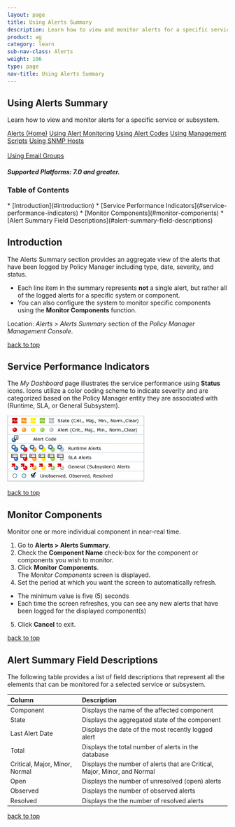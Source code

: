 ```yaml
---
layout: page
title: Using Alerts Summary
description: Learn how to view and monitor alerts for a specific service or subsystem. 
product: ag
category: learn
sub-nav-class: Alerts
weight: 106
type: page
nav-title: Using Alerts Summary
---
```


## Using Alerts Summary

Learn how to view and monitor alerts for a specific service or subsystem.

<a href="../alerts/alerts_toc.html" class="button secondary">Alerts (Home)</a> <a href="../alerts/using_alert_monitoring.html" class="button secondary">Using Alert Monitoring</a>  <a href="../alerts/using_alert_codes.html" class="button secondary">Using Alert Codes</a> <a href="../alerts/using_management_scripts.html" class="button secondary">Using Management Scripts</a> <a href="../alerts/using_snmp_hosts.html" class="button secondary">Using SNMP Hosts</a><br><br><a href="../alerts/using_email_groups.html" class="button secondary">Using Email Groups</a> 

<h5 class="stamp">Supported Platforms: 7.0 and greater.</h5>

### Table of Contents
<div id="toc-marker"></div>
* [Introduction](#introduction)
* [Service Performance Indicators](#service-performance-indicators)
* [Monitor Components](#monitor-components)
* [Alert Summary Field Descriptions](#alert-summary-field-descriptions)

## Introduction

The Alerts Summary section provides an aggregate view of the alerts that have been logged by Policy Manager including type, date, severity, and status. 

* Each line item in the summary represents **not** a single alert, but rather all of the logged alerts for a specific system or component. 
* You can also configure the system to monitor specific components using the **Monitor Components** function. 

Location: *Alerts > Alerts Summary* section of the *Policy Manager Management Console*.

<a href="#top">back to top</a>

## Service Performance Indicators

The *My Dashboard* page illustrates the service performance using **Status** icons. Icons utilize a color coding scheme to indicate severity and are categorized based on the Policy Manager entity they are associated with (Runtime, SLA, or General Subsystem).

![Alert Summary](images/service_performance_indicators.jpg "Service Performance Indicators")

<a href="#top">back to top</a>

## Monitor Components

Monitor one or more individual component in near-real time.

1. Go to **Alerts > Alerts Summary**.
2. Check the **Component Name** check-box for the component or components you wish to monitor.
3. Click **Monitor Components**.  
The *Monitor Components* screen is displayed.
4. Set the period at which you want the screen to automatically refresh.
  * The minimum value is five (5) seconds
  * Each time the screen refreshes, you can see any new alerts that have been logged for the displayed component(s)
5. Click **Cancel** to exit.

<a href="#top">back to top</a>

## Alert Summary Field Descriptions

The following table provides a list of field descriptions that represent all the elements that can be monitored for a selected service or subsystem.

| Column| Description        |
|:----------------------|:---------------------------|
| Component | Displays the name of the affected component
| State | Displays the aggregated state of the component
| Last Alert Date | Displays the date of the most recently logged alert
| Total | Displays the total number of alerts in the database
| Critical, Major, Minor, Normal | Displays the number of alerts that are Critical, Major, Minor, and Normal
| Open | Displays the number of unresolved (open) alerts
| Observed | Displays the number of observed alerts
| Resolved | Displays the the number of resolved alerts

<a href="#top">back to top</a>
